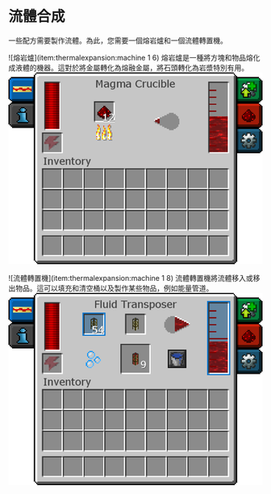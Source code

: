 # 流體合成

一些配方需要製作流體。為此，您需要一個熔岩爐和一個流體轉置機。

![熔岩爐](item:thermalexpansion:machine 1 6)
熔岩爐是一種將方塊和物品熔化成液體的機器。這對於將金屬轉化為熔融金屬，將石頭轉化為岩漿特別有用。
![](magma_crucible.png)

![流體轉置機](item:thermalexpansion:machine 1 8)
流體轉置機將流體移入或移出物品。這可以填充和清空桶以及製作某些物品，例如能量管道。
![](fluid_transposer.png)